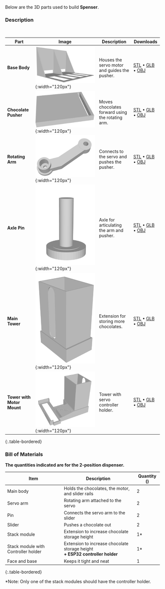 
Below are the 3D parts used to build **Spenser**.


### Description

<br clear="all">

| Part | Image | Description | Downloads |
|------|-------|-------------|-----------|
| **Base Body** | ![](body.png){:width="120px"} | Houses the servo motor and guides the pusher. | [STL](base-body.stl) • [GLB](base-body.glb) • [OBJ](base-body.zip) |
| **Chocolate Pusher** | ![](pusher.png){:width="120px"} | Moves chocolates forward using the rotating arm. | [STL](pusher.stl) • [GLB](pusher.glb) • [OBJ](pusher.zip) |
| **Rotating Arm** | ![](arm.png){:width="120px"} | Connects to the servo and pushes the pusher. | [STL](arm.stl) • [GLB](arm.glb) • [OBJ](arm.zip) |
| **Axle Pin** | ![](pin.png){:width="120px"} | Axle for articulating the arm and pusher. | [STL](pin.stl) • [GLB](pin.glb) • [OBJ](pin.zip) |
| **Main Tower** | ![](tower.png){:width="120px"} | Extension for storing more chocolates. | [STL](tower.stl) • [GLB](tower.glb) • [OBJ](tower.zip) |
| **Tower with Motor Mount** | ![](tower-motor.png){:width="120px"} | Tower with servo controller holder. | [STL](tower-motor.stl) • [GLB](tower-motor.glb) • [OBJ](tower-motor.zip) |
{:.table-bordered}

### Bill of Materials

**The quantities indicated are for the 2-position dispenser.**

| Item   | Description | Quantity () |
|---|---|---------|
| Main body | Holds the chocolates, the motor, and slider rails  | 2 |
| Servo arm | Rotating arm attached to the servo | 2 |
| Pin  | Connects the servo arm to the slider | 2  |
| Slider  | Pushes a chocolate out  | 2  |
| Stack module  | Extension to increase chocolate storage height  | 1* |
| Stack module with Controller holder | Extension to increase chocolate storage height <br> **+ ESP32 controller holder** | 1* |
| Face and base | Keeps it tight and neat | 1 |
{:.table-bordered}

*Note: Only one of the stack modules should have the controller holder.



